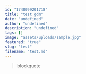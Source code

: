 ```yaml
---
id: "1740099201718"
title: "test gdm"
date: "undefined"
author: "undefined"
description: "undefined"
tags: []
image: "assets/uploads/sample.jpg"
featured: "true"
slug: "test"
filename: "test.md"
---
```

> blockquote